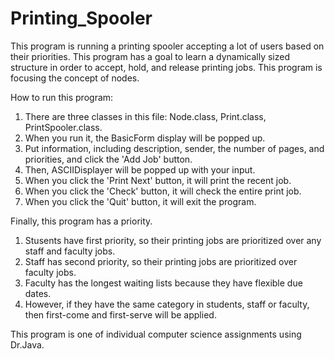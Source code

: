 # Printing_Spooler
This program is running a printing spooler accepting a lot of users based on their priorities.
This program has a goal to learn a dynamically sized structure in order to accept, hold, and release printing jobs. This program is focusing the concept of nodes.

How to run this program:
1) There are three classes in this file: Node.class, Print.class, PrintSpooler.class.
2) When you run it, the BasicForm display will be popped up.
3) Put information, including description, sender, the number of pages, and priorities, and click the 'Add Job' button. 
4) Then, ASCIIDisplayer will be popped up with your input.
5) When you click the 'Print Next' button, it will print the recent job.
6) When you click the 'Check' button, it will check the entire print job.
7) When you click the 'Quit' button, it will exit the program.

Finally, this program has a priority.
1) Stusents have first priority, so their printing jobs are prioritized over any staff and faculty jobs.
2) Staff has second priority, so their printing jobs are prioritized over faculty jobs.
3) Faculty has the longest waiting lists because they have flexible due dates.
4) However, if they have the same category in students, staff or faculty, then first-come and first-serve will be applied.

This program is one of individual computer science assignments using Dr.Java.
